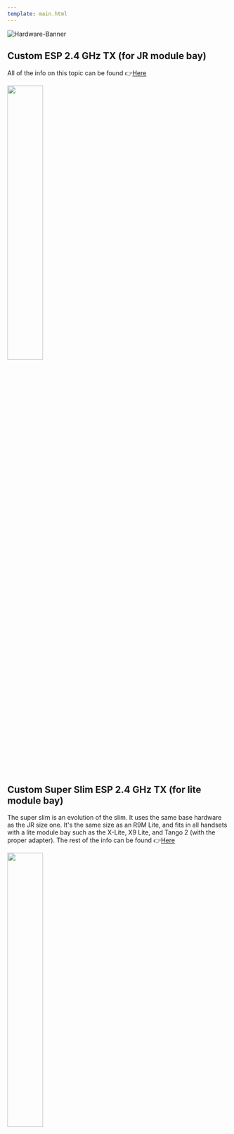 ```yaml
---
template: main.html
---
```

![Hardware-Banner](https://raw.githubusercontent.com/ExpressLRS/ExpressLRS-Hardware/master/img/hardware.png)
## Custom ESP 2.4 GHz TX (for JR module bay)

All of the info on this topic can be found 👉[Here](https://github.com/ExpressLRS/ExpressLRS-Hardware/tree/master/PCB/2400MHz/TX_SX1280)


<img src="https://cdn.discordapp.com/attachments/738450139693449258/772053169735467018/image0.jpg" width=40%>

## Custom Super Slim ESP 2.4 GHz TX (for lite module bay)

The super slim is an evolution of the slim. It uses the same base hardware as the JR size one. It's the same size as an R9M Lite, and fits in all handsets with a lite module bay such as the X-Lite, X9 Lite, and Tango 2 (with the proper adapter). The rest of the info can be found 👉[Here](https://github.com/ExpressLRS/ExpressLRS-Hardware/tree/master/PCB/2400MHz/TX_SX1280_Super_Slim)

<img src="https://cdn.discordapp.com/attachments/596350022191415320/804895358329028618/image0.jpg" width=40%>